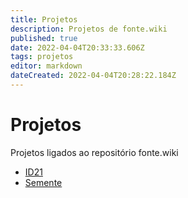 ```yaml
---
title: Projetos
description: Projetos de fonte.wiki
published: true
date: 2022-04-04T20:33:33.606Z
tags: projetos
editor: markdown
dateCreated: 2022-04-04T20:28:22.184Z
---
```


# Projetos

Projetos ligados ao repositório fonte.wiki

 - [ID21](/id21)
 - [Semente](/semente)
 
 